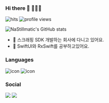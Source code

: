 ### Hi there 👋 🧑🏻‍💻


![hits](https://hits.seeyoufarm.com/api/count/incr/badge.svg?url=https://github.com/NaStillmatic) 
![profile views](https://komarev.com/ghpvc/?username=NaStillmatic&label=Profile%20views&color=3a75fd&style=flat)

![NaStillmatic's GitHub stats](https://github-readme-stats.vercel.app/api?username=NaStillmatic&count_private=true&show_icons=true&theme=material-palenigh)


- 💼 스크래핑 SDK 개발하는 회사에 다니고 있어요.
- 🌱 SwiftUI와 RxSwift를 공부하고있어요.

### Languages

![icon](https://www.vectorlogo.zone/logos/swift/swift-icon.svg) 
![icon](https://www.vectorlogo.zone/logos/apple_objectivec/apple_objectivec-icon.svg)


### Social

<a href="https://nastillmatic.github.io" target="_blank"><img src="http://img.shields.io/badge/-Blog-black?style=flat-square&logo=github"/></a>
<a href="https://www.linkedin.com/in/nastillmatic" target="_blank"><img src="https://img.shields.io/badge/-LinkedIn-blue?style=flat-square&logo=Linkedin&logoColor=white"/></a>

